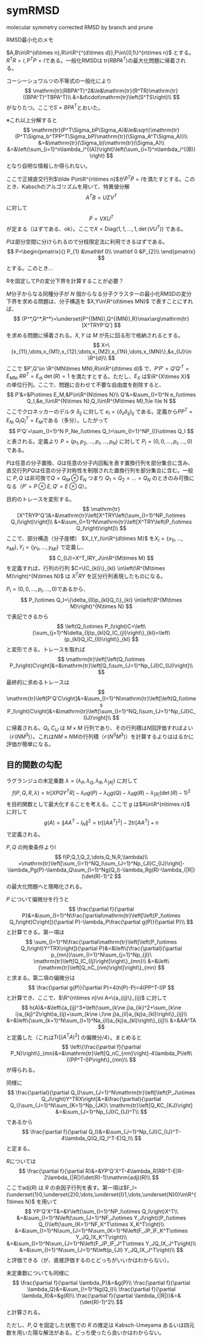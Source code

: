 # symRMSD
molecular symmetry corrected RMSD by branch and prune


RMSD最小化のメモ


$A,B\in\R^{d\times n},R\in\R^{^{d\times d}},P\in\{0,1\}^{n\times n}$ とする。$R^TR=I,P^TP=I$である。一般化RMSDは $\mathrm{tr}(RBPA^T)$の最大化問題に帰着される。

コーシーシュワルツの不等式の一般化により
$$
\mathrm{tr}(RBPA^T)^2&\le&\mathrm{tr}(R^TR)\mathrm{tr}((BPA^T)^TBPA^T)\\
&=&d\cdot\mathrm{tr}\left(S^TS\right)\\
$$
がなりたつ。ここで$S=BPA^T$とおいた。

※これ以上分解すると
$$
\mathrm{tr}(P^T\Sigma_bP\Sigma_A)&\le&\sqrt{\mathrm{tr}(P^T\Sigma_b^TPP^T\Sigma_bP)\mathrm{tr}(\Sigma_A^T\Sigma_A)}\\
&=&\mathrm{tr}(\Sigma_b)\mathrm{tr}(\Sigma_A)\\
&=&\left(\sum_{i=1}^n\lambda_i^{(A)}\right)\left(\sum_{i=1}^n\lambda_i^{(B)}\right)
$$
となり自明な情報しか得られない。

ここで正規直交行列$\tilde P\in\R^{n\times n}$が$\tilde P^T\tilde P=I$を満たすとする。このとき、Kabschのアルゴリズムを用いて、特異値分解
$$
A^TB=U\Sigma V^T
$$
に対して
$$
\tilde P=VX U^T
$$
が定まる（はずである、ok）。ここで$X=\mathrm{Diag}(1,1,\dots,1,\det(VU^T))$ である。

$P$は部分空間に分けられるので分枝限定法に利用できるはずである。
$$
P=\begin{pmatrix}{}
P_{1} &\mathbf 0\\
\mathbf 0 &P_{2}\\
\end{pmatrix}
$$
とする。このとき...

Rを固定してPの変分下界を計算することが必要？



$M$分子からなる同種分子が $N$ 個からなる分子クラスターの最小化RMSDの変分下界を求める問題は、分子構造を $X,Y\in\R^{d\times MN}$ で表すことにすれば、
$$
(P^*,Q^*,R^*)=\underset{P^{(MN)},Q^{(MN)},R}\max\arg\mathrm{tr}[X^TRYP'Q']
$$
を求める問題に帰着される。$X,Y$ は $M$ が先に回る形で格納されるとする。
$$
X=\{x_{11},\dots,x_{M1},x_{12},\dots,x_{M2},x_{1N},\dots,x_{MN}\},&x_{IJ}\in \R^{d}\\
$$
ここで $P',Q'\in \R^{MN\times MN},R\in\R^{d\times d}$ で、$P'P'=Q'Q'^T=E_{MN},RR^T=E_d,\det(R)=1$ を満たすとする。ただし、$E_X$ は$\R^{X\times X}$ の単位行列。ここで、問題に合わせて不要な自由度を削除すると、
$$
P'&=&P\otimes E_M,&P\in\R^{N\times N}\\
Q'&=&\sum_{I=1}^N e_I\otimes Q_I,&e_I\in\R^{N\times N},Q_I\in\R^{M\times M},1\le I\le N
$$
ここでクロネッカーのデルタ $\delta_{ij}$ に対して $e_I=\{\delta_{iI}\delta_{Ij}\}_{ij}$ である。定義から$PP^T=E_N,Q_IQ_I^T=E_M$である（多分）。したがって
$$
P'Q'=\sum_{I=1}^N P_Ne_I\otimes Q_I=\sum_{I=1}^NP_{I}\otimes Q_I
$$
と表される。定義より $P=(p_1,p_2,\dots,p_I,\dots,p_N)$ に対して $P_I=(0,0,\dots,p_I,\dots,0)$ である。

$P$は任意の分子置換、$Q$は任意の分子内回転を表す置換行列を部分集合に含み、直交行列$PQ$は任意の分子対称性を制限された置換行列を部分集合に含む。一般に $P,Q$ は非可換で$Q=Q_M\otimes E_N$ つまり $Q_1=Q_2=\dots=Q_N$ のときのみ可換になる（$P'=P\otimes E,Q'=E\otimes Q$）。

目的のトレースを変形する。
$$
\mathrm{tr}[X^TRYP'Q']&=&\mathrm{tr}\left[X^TRY\left(\sum_{I=1}^NP_I\otimes Q_I\right)\right]\\
&=&\sum_{I=1}^N\mathrm{tr}\left[X^TRY\left(P_I\otimes Q_I\right)\right]\\
$$
ここで、部分構造（分子座標） $X_I,Y_I\in\R^{d\times M}$ を$X_I=\{x_{1I},\dots,x_{MI}\},Y_I=\{y_{1I},\dots,y_{MI}\}$ で定義し、
$$
C_{IJ}=X^T_IRY_J\in\R^{M\times M}
$$
を定義すれば、行列の行列 $C=\{C_{kl}\}_{kl} \in\left(\R^{M\times M}\right)^{N\times N}$ は $X^TRY$ を区分行列表現したものになる。

$P_I=(0,0,\dots,p_I,\dots,0)$であるから、
$$
P_I\otimes Q_I=\{\delta_{Il}p_{kI}Q_I\}_{kl} \in\left(\R^{M\times M}\right)^{N\times N}
$$
で表記できるから
$$
\left(Q_I\otimes P_I\right)C=\left\{\sum_{j=1}^N\delta_{Ij}p_{kI}Q_IC_{jl}\right\}_{kl}=\left\{p_{kI}Q_IC_{Il}\right\}_{kl}
$$
と変形できる。トレースを取れば
$$
\mathrm{tr}\left[\left(Q_I\otimes P_I\right)C\right]&=&\mathrm{tr}\left[Q_I\sum_{J=1}^Np_{JI}C_{IJ}\right]\\
$$
最終的に求めるトレースは
$$
\mathrm{tr}\left[P'Q'C\right]&=&\sum_{I=1}^N\mathrm{tr}\left[\left(Q_I\otimes P_I\right)C\right]&=&\mathrm{tr}\left[\sum_{I=1}^NQ_I\sum_{J=1}^Np_{JI}C_{IJ}\right]\\
$$
に帰着される。$Q_I,C_{IJ}$ は $M\times M$ 行列であり、その行列積は$N$回評価すればよい（$\mathcal O(NM^3)$）。これは$NM\times NM$の行列積（$\mathcal O(N^3M^3)$）を計算するよりははるかに評価が簡単になる。

## 目的関数の勾配

ラグランジュの未定乗数 $\lambda=(\lambda_P,\lambda_Q,\lambda_R,\lambda_{|R|})$ に対して
$$
f(P,Q,R,\lambda)=\mathrm{tr}[XPQY^TR]-\lambda_Pg(P)-\lambda_Qg(Q)-\lambda_Rg(R)-\lambda_{|R|}(\det(R)-1)^2
$$
を目的関数として最大化することを考える。ここで $g$ は$A\in\R^{n\times n}$ に対して
$$
g(A)=\|AA^T-I_N\|^2=\mathrm{tr}[(AA^T)^2]-2\mathrm{tr}[AA^T]+n
$$
で定義される。

$P,Q$ の拘束条件よりl
$$
f(P,Q_1,Q_2,\dots,Q_N,R,\lambda)\\
=\mathrm{tr}\left[\sum_{I=1}^NQ_I\sum_{J=1}^Np_{JI}C_{IJ}\right]-\lambda_Pg(P)-\lambda_Q\sum_{I=1}^Ng(Q_I)-\lambda_Rg(R)-\lambda_{|R|}(\det(R)-1)^2
$$
の最大化問題へと簡略化される。

$P$ について偏微分を行うと
$$
\frac{\partial f}{\partial P}&=&\sum_{I=1}^N\frac{\partial\mathrm{tr}\left[\left(P_I\otimes Q_I\right)C\right]}{\partial P}-\lambda_P\frac{\partial g(P)}{\partial P}\\
$$
と計算できる。第一項は
$$
\sum_{I=1}^N\frac{\partial\mathrm{tr}\left[\left(P_I\otimes Q_I\right)Y^TRX\right]}{\partial P}&=&\left\{\frac{\partial}{\partial p_{mn}}\sum_{I=1}^N\sum_{j=1}^Np_{jI}\ \mathrm{tr}\left[Q_IC_{Ij}\right]\right\}_{mn}\\
&=&\left\{\mathrm{tr}\left[Q_nC_{nm}\right]\right\}_{mn}
$$
と求まる。第二項の偏微分は
$$
\frac{\partial g(P)}{\partial P}=4(h(P)-P)=4(PP^T-I)P
$$
と計算でき、ここで、$\R^{n\times n}\ni A=\{a_{ij}\}_{ij}$ に対して
$$
h(A)&=&\left\{a_{ij}^3+\left(\sum_{k\ne j}a_{ik}^2+\sum_{k\ne i}a_{kj}^2\right)a_{ij}+\sum_{k\ne i,l\ne j}a_{il}a_{kj}a_{kl}\right\}_{ij}\\
&=&\left\{\sum_{k=1}^N\sum_{l=1}^Na_{il}a_{kj}a_{kl}\right\}_{ij}\\
&=&AA^TA
$$
と定義した（これは$\mathrm{Tr}[(A^TA)^2]$ の偏微分/4）。まとめると
$$
\left\{\frac{\partial f}{\partial P_N}\right\}_{mn}&=&\mathrm{tr}\left[Q_nC_{nm}\right]-4\lambda_P\left\{(PP^T-I)P\right\}_{mn}\\
$$
が得られる。

同様に
$$
\frac{\partial}{\partial Q_I}\sum_{J=1}^N\mathrm{tr}\left[\left(P_J\otimes Q_J\right)Y^TRX\right]&=&\frac{\partial}{\partial Q_I}\sum_{J=1}^N\sum_{K=1}^Np_{JK}\ \mathrm{tr}\left[Q_KC_{KJ}\right]
&=&\sum_{J=1}^Np_{JI}C_{IJ}^T\\
$$
であるから
$$
\frac{\partial f}{\partial Q_I}&=&\sum_{J=1}^Np_{JI}C_{IJ}^T-4\lambda_Q(Q_IQ_I^T-E)Q_I\\
$$
と定まる。

$R$については
$$
\frac{\partial f}{\partial R}&=&YP'Q'X^T-4\lambda_R(RR^T-E)R-2\lambda_{|R|}(\det(R)-1)\mathrm{adj}(R)\\
$$
ここで$\mathrm{adj}(R)$ は $R$ の余因子行列を表す。第一項は$F_I=(\underset{1}0,\underset{2}0,\dots,\underset{I}1,\dots,\underset{N}0)\in\R^{1\times N}$ を用いて
$$
YP'Q'X^T&=&Y\left(\sum_{I=1}^NP_I\otimes Q_I\right)X^T\\
&=&\sum_{I=1}^N\left(\sum_{J=1}^NF_J\otimes Y_J\right)(P_I\otimes Q_I)\left(\sum_{K=1}^NF_K^T\otimes X_K^T\right)\\
&=&\sum_{I=1}^N\sum_{J=1}^N\sum_{K=1}^N\left(F_JP_IF_K^T\otimes Y_JQ_IX_K^T\right)\\
&=&\sum_{I=1}^N\sum_{J=1}^N\left(F_JP_IF_J^T\otimes Y_JQ_IX_J^T\right)\\
&=&\sum_{I=1}^N\sum_{J=1}^N\left(p_{JI} Y_JQ_IX_J^T\right)\\
$$
と評価できる（が、直接評価するのとどっちがいいかはわからない）。

未定乗数についても同様に
$$
\frac{\partial f}{\partial \lambda_P}&=&g(P)\\
\frac{\partial f}{\partial \lambda_Q}&=&\sum_{I=1}^Ng(Q_I)\\
\frac{\partial f}{\partial \lambda_R}&=&g(R)\\
\frac{\partial f}{\partial \lambda_{|R|}}&=&(\det(R)-1)^2\\
$$
と計算される。

ただし、$P,Q$ を固定した状態での $R$ の推定は Kabsch-Umeyama あるいは四元数を用いた陽な解法がある。どっち使ったら良いかはわからない。
